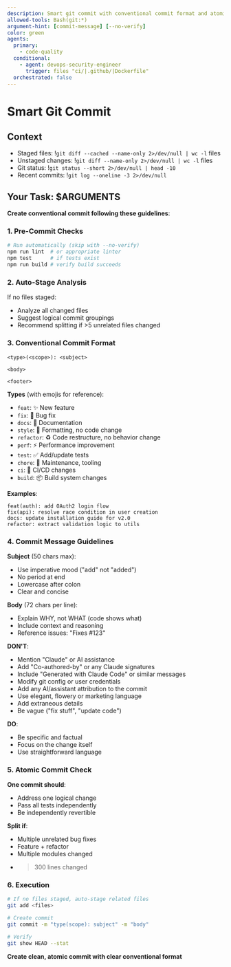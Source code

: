 ```yaml
---
description: Smart git commit with conventional commit format and atomic commit guidance
allowed-tools: Bash(git:*)
argument-hint: [commit-message] [--no-verify]
color: green
agents:
  primary:
    - code-quality
  conditional:
    - agent: devops-security-engineer
      trigger: files "ci/|.github/|Dockerfile"
  orchestrated: false
---
```


# Smart Git Commit

## Context
- Staged files: !`git diff --cached --name-only 2>/dev/null | wc -l` files
- Unstaged changes: !`git diff --name-only 2>/dev/null | wc -l` files
- Git status: !`git status --short 2>/dev/null | head -10`
- Recent commits: !`git log --oneline -3 2>/dev/null`

## Your Task: $ARGUMENTS

**Create conventional commit following these guidelines**:

### 1. Pre-Commit Checks
```bash
# Run automatically (skip with --no-verify)
npm run lint  # or appropriate linter
npm test      # if tests exist
npm run build # verify build succeeds
```

### 2. Auto-Stage Analysis
If no files staged:
- Analyze all changed files
- Suggest logical commit groupings
- Recommend splitting if >5 unrelated files changed

### 3. Conventional Commit Format
```
<type>(<scope>): <subject>

<body>

<footer>
```

**Types** (with emojis for reference):
- `feat`: ✨ New feature
- `fix`: 🐛 Bug fix
- `docs`: 📝 Documentation
- `style`: 💄 Formatting, no code change
- `refactor`: ♻️ Code restructure, no behavior change
- `perf`: ⚡ Performance improvement
- `test`: ✅ Add/update tests
- `chore`: 🔧 Maintenance, tooling
- `ci`: 👷 CI/CD changes
- `build`: 📦 Build system changes

**Examples**:
```
feat(auth): add OAuth2 login flow
fix(api): resolve race condition in user creation
docs: update installation guide for v2.0
refactor: extract validation logic to utils
```

### 4. Commit Message Guidelines
**Subject** (50 chars max):
- Use imperative mood ("add" not "added")
- No period at end
- Lowercase after colon
- Clear and concise

**Body** (72 chars per line):
- Explain WHY, not WHAT (code shows what)
- Include context and reasoning
- Reference issues: "Fixes #123"

**DON'T**:
- Mention "Claude" or AI assistance
- Add "Co-authored-by" or any Claude signatures
- Include "Generated with Claude Code" or similar messages
- Modify git config or user credentials
- Add any AI/assistant attribution to the commit
- Use elegant, flowery or marketing language
- Add extraneous details
- Be vague ("fix stuff", "update code")

**DO**:
- Be specific and factual
- Focus on the change itself
- Use straightforward language

### 5. Atomic Commit Check
**One commit should**:
- Address one logical change
- Pass all tests independently
- Be independently revertible

**Split if**:
- Multiple unrelated bug fixes
- Feature + refactor
- Multiple modules changed
- >300 lines changed

### 6. Execution
```bash
# If no files staged, auto-stage related files
git add <files>

# Create commit
git commit -m "type(scope): subject" -m "body"

# Verify
git show HEAD --stat
```

**Create clean, atomic commit with clear conventional format**
